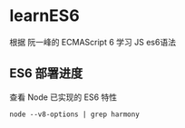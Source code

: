 # learnES6
根据 阮一峰的 ECMAScript 6 学习 JS es6语法
## ES6 部署进度
查看 Node 已实现的 ES6 特性  

	node --v8-options | grep harmony

<!-- ## Babel：转码器(将 ES6 代码转为 ES5 代码)
文本文本文本文本文本文本文本文本文本文本 -->







